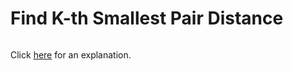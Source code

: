 # Find K-th Smallest Pair Distance 

~~~java

~~~

Click [here](Explanation.md) for an explanation.


